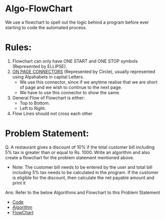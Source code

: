 # Algo-FlowChart
We use a flowchart to spell out the logic behind a program before ever starting to code the automated process.

# Rules:
1. Flowchart can only have ONE START and ONE STOP symbols (Represented by ELLIPSE).
2. [ON PAGE CONNECTORS](https://github.com/atindra305/Algo-FlowChart/blob/master/Basic_Circle%20-%202.png) (Represented by Circle), usually represented using Alpahabets in capital Letters.
    - We use this connector, since if we anytime realise that we are short of page and we wish to continue to the next page.
    - We have to use this connector to show the same.
3. General Flow of Flowchart is either:
    - Top to Bottom.
    - Left to Right.
4. Flow Lines should not cross each other

# Problem Statement:
Q. A restaurant gives a discount of 10% if the total customer bill including 5% tax is greater than or equal to Rs. 1000. Write an algorithm and also create a flowchart for the problem statement mentioned above.
   - Note: The customer bill needs to be entered by the user and total bill including 5% tax needs to be calculated in the program. If the customer is eligible for the discount, then calculate the net payable amount and print it

Ans: Refer to the below Algorithms and Flowchart to this Problem Statement
- [Code](https://github.com/atindra305/Algo-FlowChart/blob/master/algoFlowchar.c)
- [Algorithm](https://github.com/atindra305/Algo-FlowChart/blob/master/Algorithm.jpeg)
- [FlowChart](https://github.com/atindra305/Algo-FlowChart/blob/master/FlowChart.jpeg)
